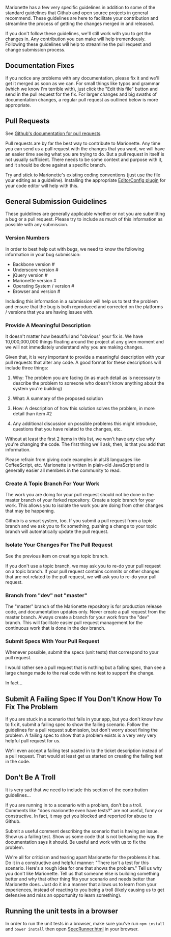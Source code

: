 Marionette has a few very specific guidelines in addition
to some of the standard guidelines that Github and open
source projects in general recommend. These guidelines
are here to facilitate your contribution and streamline
the process of getting the changes merged in and released.

If you don't follow these guidelines, we'll still work
with you to get the changes in. Any contribution you can
make will help tremendously. Following these guidelines
will help to streamline the pull request and change
submission process.

## Documentation Fixes

If you notice any problems with any documentation, please
fix it and we'll get it merged as soon as we can. For
small things like typos and grammar (which we know I'm
terrible with), just click the "Edit this file" button
and send in the pull request for the fix. For larger
changes and big swaths of documentation changes, a regular
pull request as outlined below is more appropriate.

## Pull Requests

See [Github's documentation for pull requests](https://help.github.com/articles/using-pull-requests).

Pull requests are by far the best way to contribute to
Marionette. Any time you can send us a pull request with
the changes that you want, we will have an easier time
seeing what you are trying to do. But a pull request in
itself is not usually sufficient. There needs to be some
context and purpose with it, and it should be done
against a specific branch.

Try and stick to Marionette's existing coding conventions
(just use the file your editing as a guideline).
Installing the appropriate [EditorConfig plugin](http://editorconfig.org/#download)
for your code editor will help with this.

## General Submission Guidelines

These guidelines are generally applicable whether or not
you are submitting a bug or a pull request. Please try to
include as much of this information as possible with any
submission.

### Version Numbers

In order to best help out with bugs, we need to know the
following information in your bug submission:

* Backbone version #
* Underscore version #
* jQuery version #
* Marionette version #
* Operating System / version #
* Browser and version #

Including this information in a submission will help
us to test the problem and ensure that the bug is
both reproduced and corrected on the platforms / versions
that you are having issues with.

### Provide A Meaningful Description

It doesn't matter how beautiful and "obvious" your fix is.
We have 10,000,000,000 things floating around the project
at any given moment and we will not immediately understand
why you are making changes.

Given that, it is very important to provide a meaningful
description with your pull requests that alter any code.
A good format for these descriptions will include three things:

1. Why: The problem you are facing (in as much detail as is
necessary to describe the problem to someone who doesn't
know anything about the system you're building)

2. What: A summary of the proposed solution

3. How: A description of how this solution solves the problem,
in more detail than item #2

4. Any additional discussion on possible problems this might
introduce, questions that you have related to the changes, etc.

Without at least the first 2 items in this list, we won't
have any clue why you're changing the code. The first thing
we'll ask, then, is that you add that information.

Please refrain from giving code examples in altJS languages like
CoffeeScript, etc. Marionette is written in plain-old JavaScript
and is generally easier all members in the community to read.

### Create A Topic Branch For Your Work

The work you are doing for your pull request should not be
done in the master branch of your forked repository. Create
a topic branch for your work. This allows you to isolate
the work you are doing from other changes that may be happening.

Github is a smart system, too. If you submit a pull request
from a topic branch and we ask you to fix something, pushing
a change to your topic branch will automatically update the
pull request.

### Isolate Your Changes For The Pull Request

See the previous item on creating a topic branch.

If you don't use a topic branch, we may ask you to re-do your
pull request on a topic branch. If your pull request contains
commits or other changes that are not related to the pull
request, we will ask you to re-do your pull request.

### Branch from "dev" not "master"

The "master" branch of the Marionette repository is for
production release code, and documentation updates only. Never
create a pull request from the master branch. Always create
a branch for your work from the "dev" branch. This will
facilitate easier pull request management for the continuous
work that is done in the dev branch.

### Submit Specs With Your Pull Request

Whenever possible, submit the specs (unit tests) that
correspond to your pull request.

I would rather see a pull request that is nothing but a
failing spec, than see a large change made to the real
code with no test to support the change.

In fact...

## Submit A Failing Spec If You Don't Know How To Fix The Problem

If you are stuck in a scenario that fails in your app,
but you don't know how to fix it, submit a failing spec
to show the failing scenario. Follow the guidelines for a
pull request submission, but don't worry about fixing the
problem. A failing spec to show that a problem exists is
a very very very helpful pull request for us.

We'll even accept a failing test pasted in to the ticket
description instead of a pull request. That would at
least get us started on creating the failing test in the code.

## Don't Be A Troll

It is very sad that we need to include this section of
the contribution guidelines...

If you are running in to a scenario with a problem, don't
be a troll. Comments like "does marionette even have tests?"
are not useful, funny or constructive. In fact, it may get
you blocked and reported for abuse to Github.

Submit a useful comment describing the scenario that is
having an issue. Show us a failing test. Show us some
code that is not behaving the way the documentation says
it should. Be useful and work with us to fix the problem.

We're all for criticism and tearing apart Marionette for
the problems it has. Do it in a constructive and helpful
manner: "There isn't a test for this scenario. Here's a
rough idea for one that shows the problem." Tell us why
you don't like Marionette. Tell us that someone else is
building something better and why that other thing fits
your scenario and needs better than Marionette does. Just
do it in a manner that allows us to learn from your
experiences, instead of reacting to you being a troll
(likely causing us to get defensive and miss an opportunity
to learn something).

## Running the unit tests in a browser

In order to run the unit tests in a browser, make sure
you've run `npm install` and `bower install` then open
[SpecRunner.html](SpecRunner.html) in your browser.
